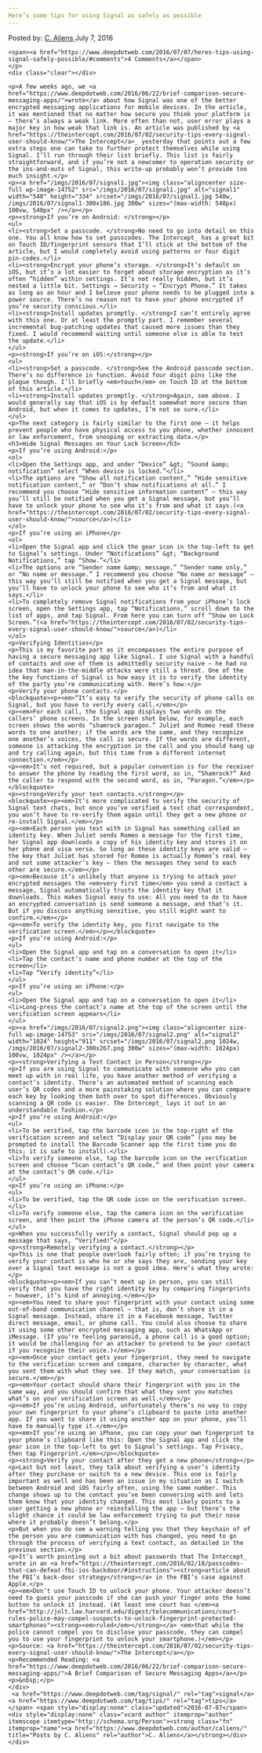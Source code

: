 ```yaml
---
Here’s some tips for using Signal as safely as possible
---
```

<article class="post-listing post-14751 post type-post status-publish format-standard has-post-thumbnail hentry  tag-signal tag-tips">
    <div class="post-inner">
        <span>Posted by: <a href="https://www.deepdotweb.com/author/caliens/" title="">C. Aliens </a></span>
    <span>July 7, 2016</span>
    
    <span><a href="https://www.deepdotweb.com/2016/07/07/heres-tips-using-signal-safely-possible/#comments">4 Comments</a></span>
    </p>
    <div class="clear"></div>
    
    <p>A few weeks ago, we <a href="https://www.deepdotweb.com/2016/06/22/brief-comparison-secure-messaging-apps/">wrote</a> about how Signal was one of the better encrypted messaging applications for mobile devices. In the article, it was mentioned that no matter how secure you think your platform is – there’s always a weak link. More often than not, user error plays a major key in how weak that link is. An article was published by <a href="https://theintercept.com/2016/07/02/security-tips-every-signal-user-should-know/">The Intercept</a>_ yesterday that points out a few extra steps one can take to further protect themselves while using Signal. I’ll run through their list briefly. This list is fairly straightforward, and if you’re not a newcomer to operation security or the ins-and-outs of Signal, this write-up probably won’t provide too much insight.</p>
    <p><a href="/imgs/2016/07/signal1.jpg"><img class="aligncenter size-full wp-image-14752" src="/imgs/2016/07/signal1.jpg" alt="signal1" width="540" height="334" srcset="/imgs/2016/07/signal1.jpg 540w, /imgs/2016/07/signal1-300x186.jpg 300w" sizes="(max-width: 540px) 100vw, 540px" /></a></p>
    <p><strong>If you’re on Android: </strong></p>
    <ul>
    <li><strong>Set a passcode. </strong>No need to go into detail on this one. You all know how to set passcodes. The Intercept_ has a great bit on Touch ID/fingerprint sensors that I’ll stick at the bottom of the article, but I would completely avoid using patterns or four digit pin-codes.</li>
    <li><strong>Encrypt your phone’s storage. </strong>It’s default on iOS, but it’s a lot easier to forget about storage encryption as it’s often “hidden” within settings. It’s not really hidden, but it’s nested a little bit. Settings → Security → “Encrypt Phone.” It takes as long as an hour and I believe your phone needs to be plugged into a power source. There’s no reason not to have your phone encrypted if you’re security conscious.</li>
    <li><strong>Install updates promptly. </strong>I can’t entirely agree with this one. Or at least the promptly part. I remember several incremental bug-patching updates that caused more issues than they fixed. I would recommend waiting until someone else is able to test the update.</li>
    </ul>
    <p><strong>If you’re on iOS:</strong></p>
    <ul>
    <li><strong>Set a passcode. </strong>See the Android passcode section. There’s no difference in function. Avoid four digit pins like the plague though. I’ll briefly <em>touch</em> on Touch ID at the bottom of this article.</li>
    <li><strong>Install updates promptly. </strong>Again, see above. I would generally say that iOS is by default somewhat more secure than Android, but when it comes to updates, I’m not so sure.</li>
    </ul>
    <p>The next category is fairly similar to the first one – it helps prevent people who have physical access to you phone, whether innocent or law enforcement, from snooping or extracting data.</p>
    <h3>Hide Signal Messages on Your Lock Screen</h3>
    <p>If you’re using Android:</p>
    <ol>
    <li>Open the Settings app, and under “Device” &gt; “Sound &amp; notification” select “When device is locked.”</li>
    <li>The options are “Show all notification content,” “Hide sensitive notification content,” or “Don’t show notifications at all.” I recommend you choose “Hide sensitive information content” — this way you’ll still be notified when you get a Signal message, but you’ll have to unlock your phone to see who it’s from and what it says.(<a href="https://theintercept.com/2016/07/02/security-tips-every-signal-user-should-know/">source</a>)</li>
    </ol>
    <p>If you’re using an iPhone</p>
    <ol>
    <li>Open the Signal app and click the gear icon in the top-left to get to Signal’s settings. Under “Notifications” &gt; “Background Notifications,” tap “Show.”</li>
    <li>The options are “Sender name &amp; message,” “Sender name only,” or “No name or message.” I recommend you choose “No name or message” — this way you’ll still be notified when you get a Signal message, but you’ll have to unlock your phone to see who it’s from and what it says.</li>
    <li>To completely remove Signal notifications from your iPhone’s lock screen, open the Settings app, tap “Notifications,” scroll down to the list of apps, and tap Signal. From here you can turn off “Show on Lock Screen.”(<a href="https://theintercept.com/2016/07/02/security-tips-every-signal-user-should-know/">source</a>)</li>
    </ol>
    <p>Verifying Identities</p>
    <p>This is my favorite part as it encompasses the entire purpose of having a secure messaging app like Signal. I use Signal with a handful of contacts and one of them is admittedly security naive – he had no idea that man-in-the-middle attacks were still a threat. One of the the key functions of Signal is how easy it is to verify the identity of the party you’re communicating with. Here’s how:</p>
    <p>Verify your phone contacts.</p>
    <blockquote><p><em>“It’s easy to verify the security of phone calls on Signal, but you have to verify every call.</em></p>
    <p><em>For each call, the Signal app displays two words on the callers’ phone screens. In the screen shot below, for example, each screen shows the words “shamrock paragon.” Juliet and Romeo read these words to one another; if the words are the same, and they recognize one another’s voices, the call is secure. If the words are different, someone is attacking the encryption in the call and you should hang up and try calling again, but this time from a different internet connection.</em></p>
    <p><em>It’s not required, but a popular convention is for the receiver to answer the phone by reading the first word, as in, “Shamrock?” And the caller to respond with the second word, as in, “Paragon.”</em></p></blockquote>
    <p><strong>Verify your text contacts.</strong></p>
    <blockquote><p><em>It’s more complicated to verify the security of Signal text chats, but once you’ve verified a text chat correspondent, you won’t have to re-verify them again until they get a new phone or re-install Signal.</em></p>
    <p><em>Each person you text with in Signal has something called an identity key. When Juliet sends Romeo a message for the first time, her Signal app downloads a copy of his identity key and stores it on her phone and visa versa. So long as these identity keys are valid — the key that Juliet has stored for Romeo is actually Romeo’s real key and not some attacker’s key — then the messages they send to each other are secure.</em></p>
    <p><em>Because it’s unlikely that anyone is trying to attack your encrypted messages the <em>very first time</em> you send a contact a message, Signal automatically trusts the identity key that it downloads. This makes Signal easy to use: All you need to do to have an encrypted conversation is send someone a message, and that’s it. But if you discuss anything sensitive, you still might want to confirm.</em></p>
    <p><em>To verify the identity key, you first navigate to the verification screen.</em></p></blockquote>
    <p>If you’re using Android:</p>
    <ul>
    <li>Open the Signal app and tap on a conversation to open it</li>
    <li>Tap the contact’s name and phone number at the top of the screen</li>
    <li>Tap “Verify identity”</li>
    </ul>
    <p>If you’re using an iPhone:</p>
    <ul>
    <li>Open the Signal app and tap on a conversation to open it</li>
    <li>Long-press the contact’s name at the top of the screen until the verification screen appears</li>
    </ul>
    <p><a href="/imgs/2016/07/signal2.png"><img class="aligncenter size-full wp-image-14753" src="/imgs/2016/07/signal2.png" alt="signal2" width="1024" height="911" srcset="/imgs/2016/07/signal2.png 1024w, /imgs/2016/07/signal2-300x267.png 300w" sizes="(max-width: 1024px) 100vw, 1024px" /></a></p>
    <p><strong>Verifying a Text Contact in Person</strong></p>
    <p>If you are using Signal to communicate with someone who you can meet up with in real life, you have another method of verifying a contact’s identity. There’s an automated method of scanning each user’s QR codes and a more painstaking solution where you can compare each key by looking them both over to spot differences. Obviously scanning a QR code is easier. The Intercept_ lays it out in an understandable fashion.</p>
    <p>If you’re using Android:</p>
    <ul>
    <li>To be verified, tap the barcode icon in the top-right of the verification screen and select “Display your QR code” (you may be prompted to install the Barcode Scanner app the first time you do this; it is safe to install).</li>
    <li>To verify someone else, tap the barcode icon on the verification screen and choose “Scan contact’s QR code,” and then point your camera at the contact’s QR code.</li>
    </ul>
    <p>If you’re using an iPhone:</p>
    <ul>
    <li>To be verified, tap the QR code icon on the verification screen.</li>
    <li>To verify someone else, tap the camera icon on the verification screen, and then point the iPhone camera at the person’s QR code.</li>
    </ul>
    <p>When you successfully verify a contact, Signal should pop up a message that says, “Verified!”</p>
    <p><strong>Remotely verifying a contact.</strong></p>
    <p>This is one that people overlook fairly often; if you’re trying to verify your contact is who he or she says they are, sending your key over a Signal text message is not a good idea. Here’s what they wrote:</p>
    <blockquote><p><em>If you can’t meet up in person, you can still verify that you have the right identity key by comparing fingerprints — however, it’s kind of annoying.</em></p>
    <p><em>You need to share your fingerprint with your contact using some out-of-band communication channel — that is, don’t share it in a Signal message. Instead, share it in a Facebook message, Twitter direct message, email, or phone call. You could also choose to share it using some other encrypted messaging app, such as WhatsApp or iMessage. (If you’re feeling paranoid, a phone call is a good option; it would be challenging for an attacker to pretend to be your contact if you recognize their voice.)</em></p>
    <p><em>Once your contact gets your fingerprint, they need to navigate to the verification screen and compare, character by character, what you sent them with what they see. If they match, your conversation is secure.</em></p>
    <p><em>Your contact should share their fingerprint with you in the same way, and you should confirm that what they sent you matches what’s on your verification screen as well.</em></p>
    <p><em>If you’re using Android, unfortunately there’s no way to copy your own fingerprint to your phone’s clipboard to paste into another app. If you want to share it using another app on your phone, you’ll have to manually type it.</em></p>
    <p><em>If you’re using an iPhone, you can copy your own fingerprint to your phone’s clipboard like this: Open the Signal app and click the gear icon in the top-left to get to Signal’s settings. Tap Privacy, then tap Fingerprint.</em></p></blockquote>
    <p><strong>Verify your contact after they get a new phone</strong></p>
    <p>Last but not least, they talk about verifying a user’s identity after they purchase or switch to a new device. This one is fairly important as well and has been an issue in my situation as I switch between Android and iOS fairly often, using the same number. This change shows up to the contact you’ve been conversing with and lets them know that your identity changed. This most likely points to a user getting a new phone or reinstalling the app – but there’s the slight chance it could be law enforcement trying to put their nose where it probably doesn’t belong.</p>
    <p>But when you do see a warning telling you that they keychain of of the person you are communication with has changed, you need to go through the process of verifying a text contact, as detailed in the previous section.</p>
    <p>It’s worth pointing out a bit about passwords that The Intercept_ wrote in an <a href="https://theintercept.com/2016/02/18/passcodes-that-can-defeat-fbi-ios-backdoor/#instructions"><strong>article about the FBI’s back-door strategy</strong></a> in the FBI’s case against Apple.</p>
    <p><em>Don’t use Touch ID to unlock your phone. Your attacker doesn’t need to guess your passcode if she can push your finger onto the home button to unlock it instead. (At least one court has </em><a href="http://jolt.law.harvard.edu/digest/telecommunications/court-rules-police-may-compel-suspects-to-unlock-fingerprint-protected-smartphones"><strong><em>ruled</em></strong></a> <em>that while the police cannot compel you to disclose your passcode, they can compel you to use your fingerprint to unlock your smartphone.)</em></p>
    <p>Source: <a href="https://theintercept.com/2016/07/02/security-tips-every-signal-user-should-know/">The Intercept</a></p>
    <p>Recommended Reading: <a href="https://www.deepdotweb.com/2016/06/22/brief-comparison-secure-messaging-apps/">A Brief Comparison of Secure Messaging Apps</a></p>
    <p>&nbsp;</p>
    </div>
     <a href="https://www.deepdotweb.com/tag/signal/" rel="tag">signal</a> <a href="https://www.deepdotweb.com/tag/tips/" rel="tag">tips</a></span> <span style="display:none" class="updated">2016-07-07</span>
    <div style="display:none" class="vcard author" itemprop="author" itemscope itemtype="http://schema.org/Person"><strong class="fn" itemprop="name"><a href="https://www.deepdotweb.com/author/caliens/" title="Posts by C. Aliens" rel="author">C. Aliens</a></strong></div>
    </div>
</article>

